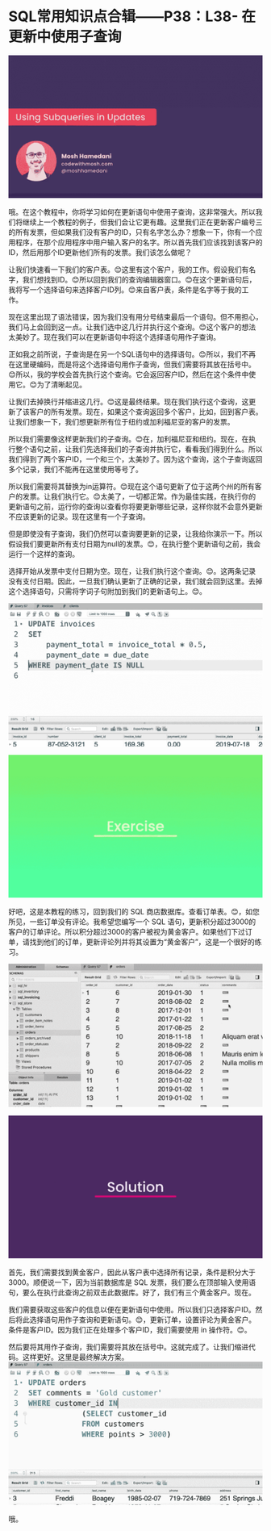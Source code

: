 # SQL常用知识点合辑——P38：L38- 在更新中使用子查询 

![](img/1aaccc13121b796c4c981d548aa633d9_0.png)

哦。在这个教程中，你将学习如何在更新语句中使用子查询，这非常强大。所以我们将继续上一个教程的例子，但我们会让它更有趣。这里我们正在更新客户编号三的所有发票，但如果我们没有客户的ID，只有名字怎么办？想象一下，你有一个应用程序，在那个应用程序中用户输入客户的名字。所以首先我们应该找到该客户的ID，然后用那个ID更新他们所有的发票。我们该怎么做呢？

让我们快速看一下我们的客户表。😊这里有这个客户，我的工作。假设我们有名字，我们想找到ID。😊所以回到我们的查询编辑器窗口。😊在这个更新语句后，我将写一个选择语句来选择客户ID列。😊来自客户表，条件是名字等于我的工作。

现在这里出现了语法错误，因为我们没有用分号结束最后一个语句。但不用担心，我们马上会回到这一点。让我们选中这几行并执行这个查询。😊这个客户的想法太美妙了。现在我们可以在更新语句中将这个选择语句用作子查询。

正如我之前所说，子查询是在另一个SQL语句中的选择语句。😊所以，我们不再在这里硬编码，而是将这个选择语句用作子查询，但我们需要将其放在括号中。😊所以，我的学校会首先执行这个查询。它会返回客户ID，然后在这个条件中使用它。😊为了清晰起见。

让我们去掉换行并缩进这几行。😊这是最终结果。现在我们执行这个查询，这更新了该客户的所有发票。现在，如果这个查询返回多个客户，比如，回到客户表。让我们想象一下，我们想更新所有位于纽约或加利福尼亚的客户的发票。

所以我们需要像这样更新我们的子查询。😊在，加利福尼亚和纽约。现在，在执行整个语句之前，让我们先选择我们的子查询并执行它，看看我们得到什么。所以我们得到了两个客户ID，一个和三个，太美妙了。因为这个查询，这个子查询返回多个记录，我们不能再在这里使用等号了。

所以我们需要将其替换为in运算符。😊现在这个语句更新了位于这两个州的所有客户的发票。让我们执行它。😊太美了，一切都正常。作为最佳实践，在执行你的更新语句之前，运行你的查询以查看你将要更新哪些记录，这样你就不会意外更新不应该更新的记录。现在这里有一个子查询。

但是即使没有子查询，我们仍然可以查询要更新的记录，让我给你演示一下。所以假设我们要更新所有支付日期为null的发票。😊，在执行整个更新语句之前，我会运行一个这样的查询。

选择开始从发票中支付日期为空。现在，让我们执行这个查询。😊。这两条记录没有支付日期。因此，一旦我们确认更新了正确的记录，我们就会回到这里。去掉这个选择语句，只需将字词子句附加到我们的更新语句上。😊。

![](img/1aaccc13121b796c4c981d548aa633d9_2.png)

![](img/1aaccc13121b796c4c981d548aa633d9_3.png)

好吧，这是本教程的练习，回到我们的 SQL 商店数据库。查看订单表。😊，如您所见，一些订单没有评论。我希望您编写一个 SQL 语句，更新积分超过3000的客户的订单评论。所以积分超过3000的客户被视为黄金客户。如果他们下过订单，请找到他们的订单，更新评论列并将其设置为“黄金客户”，这是一个很好的练习。

![](img/1aaccc13121b796c4c981d548aa633d9_5.png)

![](img/1aaccc13121b796c4c981d548aa633d9_6.png)

首先，我们需要找到黄金客户，因此从客户表中选择所有记录，条件是积分大于3000。顺便说一下，因为当前数据库是 SQL 发票，我们要么在顶部输入使用语句，要么在执行此查询之前双击此数据库。好了，我们有三个黄金客户。现在。

我们需要获取这些客户的信息以便在更新语句中使用。所以我们只选择客户ID。然后将此选择语句用作子查询和更新语句。😊，更新订单，设置评论为黄金客户。条件是客户ID。因为我们正在处理多个客户ID，我们需要使用 in 操作符。😊。

然后要将其用作子查询，我们需要将其放在括号中。这就完成了。让我们缩进代码。这样更好。这里是最终解决方案。![](img/1aaccc13121b796c4c981d548aa633d9_8.png)

哦。
